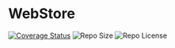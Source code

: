 # WebStore
<a href='https://coveralls.io/github/cesar8389/WebStore?branch=master'><img src='https://coveralls.io/repos/github/cesar8389/WebStore/badge.svg?branch=master' alt='Coverage Status' /></a>
<img src='https://img.shields.io/github/repo-size/cesar8389/WebStore' alt='Repo Size' /></a>
<img src='https://img.shields.io/github/license/cesar8389/WebStore' alt='Repo License' /></a>
